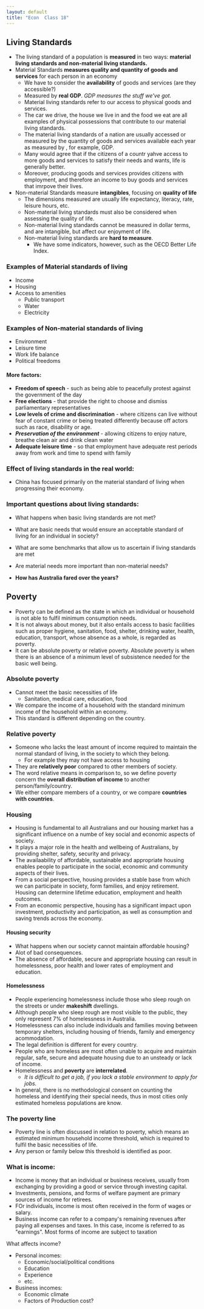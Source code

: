 ```yaml
---
layout: default
title: "Econ  Class 18"
---
```


## Living Standards

- The living standard of a population is **measured** in two ways: **material living standards and non-material living standards.**
- Material Standards **measures quality and quantity of goods and services** for each person in an economy
	- We have to consider the **availability** of goods and services (are they accessible?)
	- Measured by **real GDP**. *GDP measures the stuff we've got.*
	- Material living standards refer to our access to physical goods and services.
	- The car we drive, the house we live in and the food we eat are all examples of physical possessions that contribute to our material living standards.
	- The material living standards of a nation are usually accessed or measured by the quantity of goods and services available each year as measured by , for example, GDP.
	- Many would agree that if the citizens of a countr yahve access to more goods and services to satisfy their needs and wants, life is generally better.
	- Moreover, producing goods and services provides citizens with employment, and therefore an income to buy goods and services that imrpove their lives.
- Non-material Standards measure **intangibles**, focusing on **quality of life**
	- The dimensions measured are usually life expectancy, literacy, rate, leisure hours, etc.
	- Non-material living standards must also be considered when assessing the quality of life.
	- Non-material living standards cannot be measured in dollar terms, and are intangible, but affect our enjoyment of life.
	- Non-material living standards are **hard to measure**.
		- We have some indicators, however, such as the OECD Better Life Index.

### Examples of Material standards of living
- Income
- Housing
- Access to amenities
	- Public transport
	- Water
	- Electricity

### Examples of Non-material standards of living
- Environment
- Leisure time
- Work life balance
- Political freedoms

#### More factors:
- **Freedom of speech** - such as being able to peacefully protest against the government of the day
- **Free elections** - that provide the right to choose and dismiss parliamentary representatives
- **Low levels of crime and discrimination** - where citizens can live without fear of constant crime or being treated differently because off actors such as race, disability or age.
- ***Preservation of the environment*** - allowing citizens to enjoy nature, breathe clean air and drink clean water
- **Adequate leisure time** - so that employment have adequate rest periods away from work and time to spend with family

### Effect of living standards in the real world:
- China has focused primarily on the material standard of living when progressing their economy.

### Important questions about living standards:
- What happens when basic living standards are not met?
- What are basic needs that would ensure an acceptable standard of living for an individual in society?
- What are some benchmarks that allow us to ascertain if living standards are met
- Are material needs more important than non-material needs?

- **How has Australia fared over the years?**

## Poverty
- Poverty can be defined as the state in which an individual or household is not able to fulfil minimum consumption needs.
- It is not always about money, but it also entails access to basic facilities such as proper hygiene, sanitation, food, shelter, drinking water, health, education, transport, whose absence as a whole, is regarded as poverty.
- It can be absolute poverty or relative poverty. Absolute poverty is when there is an absence of a minimum level of subsistence needed for the basic well being.

### Absolute poverty
- Cannot meet the basic necessities of life
	- Sanitation, medical care, education, food
- We compare the income of a household with the standard minimum income of the household within an economy.
- This standard is different depending on the country.

### Relative poverty
- Someone who lacks the least amount of income required to maintain the normal standard of living, in the society to which they belong.
	- For example they may not have access to housing
- They are **relatively poor** compared to other members of society.
- The word relative means in comparison to, so we define poverty concern the **overall distribution of income** to another person/family/country.
- We either compare members of a country, or we compare **countries with countries**.

### Housing
- Housing is fundamental to all Australians and our housing market has a significant influence on a numbe of key social and economic aspects of society.
- It plays a major role in the health and wellbeing of Australians, by providing shelter, safety, security and privacy.
- The availaability of affordable, sustainable and appropriate housing enables people to participate in the social, economic and community aspects of their lives.
- From a social perspective, housing provides a stable base from which we can participate in society, form families, and enjoy retirement. Housing can determine lifetime education, employment and health outcomes.
- From an economic perspective, housing has a significant impact upon investment, productivity and participation, as well as consumption and saving trends across the economy.
#### Housing security
- What happens when our society cannot maintain affordable housing?
- Alot of bad consequences.
- The absence of affordable, secure and appropriate housing can result in homelessness, poor health and lower rates of employment and education.

#### Homelessness
- People experiencing homelessness include those who sleep rough on the streets or under **makeshift** dwellings.
- Although people who sleep rough are most visible to the public, they only represent 7% of homelessness in Australia.
- Homelessness can also include individuals and families moving between temporary shelters, including housing of friends, family and emergency acommodation.
- The legal definition is different for every country.
- People who are homeless are most often unable to acquire and maintain regular, safe, secure and adequate housing due to an unsteady or lack of income.
- Homelessness and **poverty** are **interrelated**.
	- *It is difficult to get a job, if you lack a stable environment to apply for jobs.*
- In general, there is no methodological consent on counting the homeless and identifying their special needs, thus in most cities only estimated homeless populations are know.

### The poverty line
- Poverty line is often discussed in relation to poverty, which means an estimated minimum household income threshold, which is required to fulfil the basic necessities of life.
- Any person or family below this threshold is identified as poor.

### What is income:
- Income is money that an individual or business receives, usually from exchanging by providing a good or service through investing capital.
- Investments, pensions, and forms of welfare payment are primary sources of income for retirees.
- FOr individuals, income is most often received in the form of wages or salary.
- Business income can refer to a company's remaining revenues after paying all expenses and taxes. In this case, income is referred to as "earnings". Most forms of income are subject to taxation

What affects income?
- Personal incomes:
	- Economic/social/political conditions
	- Education
	- Experience
	- etc.
- Business incomes:
	- Economic climate
	- Factors of Production cost?



